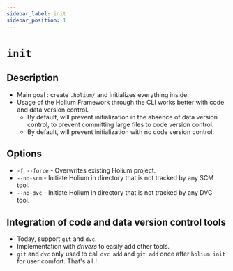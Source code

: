 ```yaml
---
sidebar_label: init
sidebar_position: 1
---
```


# `init`

## Description

- Main goal : create `.holium/` and initializes everything inside.
- Usage of the Holium Framework through the CLI works better with code and data version control.
  - By default, will prevent initialization in the absence of data version control, to prevent committing large files to code version control.
  - By default, will prevent initialization with no code version control.

## Options

- `-f`, `--force` - Overwrites existing Holium project.
- `--no-scm` - Initiate Holium in directory that is not tracked by any SCM tool.
- `--no-dvc` - Initiate Holium in directory that is not tracked by any DVC tool.

## Integration of code and data version control tools

- Today, support `git` and `dvc`.
- Implementation with _drivers_ to easily add other tools.
- `git` and `dvc` only used to call `dvc add` and `git add` once  after `holium init` for user comfort. That's all !
